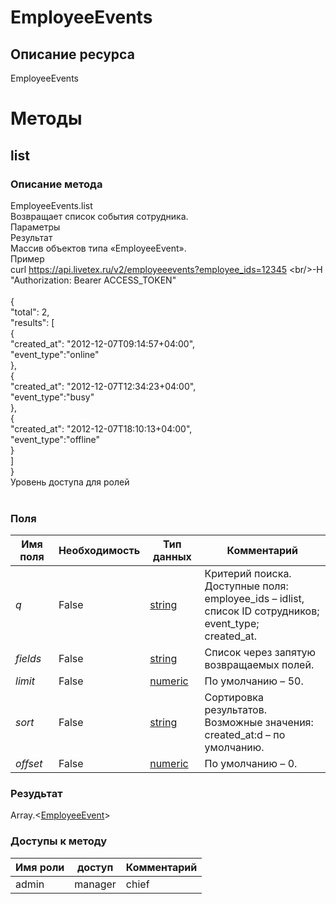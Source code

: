 
# EmployeeEvents

## Описание ресурса
EmployeeEvents<br/>
# Методы

## list

### Описание метода
EmployeeEvents.list<br/>Возвращает список события сотрудника.<br/>Параметры<br/>Результат<br/>Массив объектов типа «EmployeeEvent».<br/>Пример<br/>curl https://api.livetex.ru/v2/employeeevents?employee_ids=12345 \<br/>-H "Authorization: Bearer ACCESS_TOKEN"<br/><br/>{<br/>	"total": 2,<br/>	"results": [<br/>		{<br/>			"created_at": "2012-12-07T09:14:57+04:00",<br/>			"event_type":"online"<br/>		},<br/>		{<br/>			"created_at": "2012-12-07T12:34:23+04:00",<br/>			"event_type":"busy"<br/>		},<br/>		{<br/>			"created_at": "2012-12-07T18:10:13+04:00",<br/>			"event_type":"offline"<br/>		}<br/>	]<br/>}<br/>Уровень доступа для ролей<br/><br/>
### Поля

| Имя поля | Необходимость | Тип данных | Комментарий |
|---|---|---|---|
|*q*|False|[string](/docs/types/string.md)|Критерий поиска.<br/>Доступные поля:<br/>employee_ids – idlist, список ID сотрудников;<br/>event_type;<br/>created_at.<br/>|
|*fields*|False|[string](/docs/types/string.md)|Список через запятую возвращаемых полей.<br/>|
|*limit*|False|[numeric](/docs/types/numeric.md)|По умолчанию – 50.<br/>|
|*sort*|False|[string](/docs/types/string.md)|Сортировка результатов.<br/>Возможные значения:<br/>created_at:d – по умолчанию.<br/>|
|*offset*|False|[numeric](/docs/types/numeric.md)|По умолчанию – 0.<br/>|

### Резудьтат
Array.<[EmployeeEvent](/docs/types/EmployeeEvent.md)>
### Доступы к методу

| Имя роли | доступ | Комментарий |
|---|---|---|
|admin|manager|chief|chief_partner|operator|admin_partner